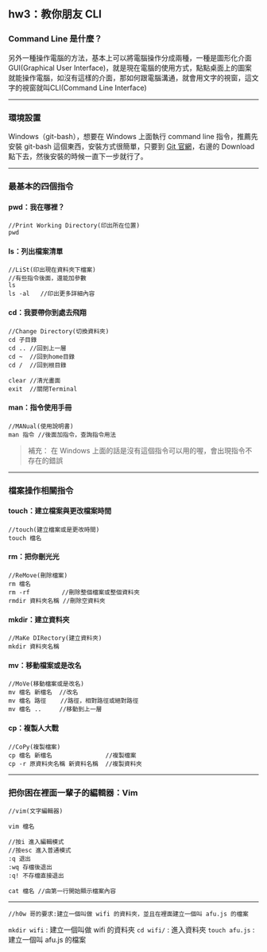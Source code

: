 ## hw3：教你朋友 CLI

### Command Line 是什麼？
另外一種操作電腦的方法，基本上可以將電腦操作分成兩種，一種是圖形化介面GUI(Graphical User Interface)，就是現在電腦的使用方式，點點桌面上的圖案就能操作電腦，如沒有這樣的介面，那如何跟電腦溝通，就會用文字的視窗，這文字的視窗就叫CLI(Command Line Interface)
___
### 環境設置
Windows（git-bash），想要在 Windows 上面執行 command line 指令，推薦先安裝 git-bash 這個東西，安裝方式很簡單，只要到 [Git 官網](https://git-scm.com/)，右邊的 Download 點下去，然後安裝的時候一直下一步就行了。
___
### 最基本的四個指令
#### pwd：我在哪裡？
```
//Print Working Directory(印出所在位置)
pwd
```
#### ls：列出檔案清單
```
//LiSt(印出現在資料夾下檔案)
//有些指令後面，還能加參數
ls
ls -al   //印出更多詳細內容
```
#### cd：我要帶你到處去飛翔
```
//Change Directory(切換資料夾)
cd 子目錄
cd .. //回到上一層
cd ~  //回到home目錄 
cd /  //回到根目錄

clear //清光畫面
exit  //關閉Terminal
```
#### man：指令使用手冊
```
//MANual(使用說明書)
man 指令 //後面加指令，查詢指令用法
```
> 補充：
在 Windows 上面的話是沒有這個指令可以用的喔，會出現指令不存在的錯誤
___
### 檔案操作相關指令
#### touch：建立檔案與更改檔案時間
```
//touch(建立檔案或是更改時間)
touch 檔名
```
#### rm：把你刪光光
```
//ReMove(刪除檔案)
rm 檔名
rm -rf         //刪除整個檔案或整個資料夾
rmdir 資料夾名稱 //刪除空資料夾
```
#### mkdir：建立資料夾
```
//MaKe DIRectory(建立資料夾)
mkdir 資料夾名稱
```
#### mv：移動檔案或是改名
```
//MoVe(移動檔案或是改名)
mv 檔名 新檔名  //改名
mv 檔名 路徑    //路徑，相對路徑或絕對路徑
mv 檔名 ..     //移動到上一層
```
#### cp：複製人大戰
```
//CoPy(複製檔案)
cp 檔名 新檔名               //複製檔案
cp -r 原資料夾名稱 新資料名稱  //複製資料夾
```
___
### 把你困在裡面一輩子的編輯器：Vim
```
//vim(文字編輯器)

vim 檔名

//按i 進入編輯模式
//按esc 進入普通模式
:q 退出
:wq 存檔後退出
:q! 不存檔直接退出

cat 檔名 //由第一行開始顯示檔案內容
```
___
```
//h0w 哥的要求:建立一個叫做 wifi 的資料夾，並且在裡面建立一個叫 afu.js 的檔案
```
`mkdir wifi` : 建立一個叫做 wifi 的資料夾
`cd wifi/` : 進入資料夾
`touch afu.js` : 建立一個叫 afu.js 的檔案
```
